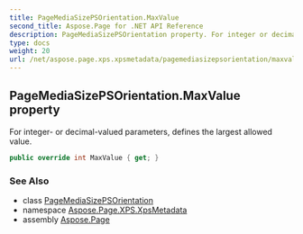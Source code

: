 ```yaml
---
title: PageMediaSizePSOrientation.MaxValue
second_title: Aspose.Page for .NET API Reference
description: PageMediaSizePSOrientation property. For integer or decimalvalued parameters defines the largest allowed value
type: docs
weight: 20
url: /net/aspose.page.xps.xpsmetadata/pagemediasizepsorientation/maxvalue/
---
```

## PageMediaSizePSOrientation.MaxValue property

For integer- or decimal-valued parameters, defines the largest allowed value.

```csharp
public override int MaxValue { get; }
```

### See Also

* class [PageMediaSizePSOrientation](../)
* namespace [Aspose.Page.XPS.XpsMetadata](../../pagemediasizepsorientation/)
* assembly [Aspose.Page](../../../)


